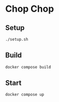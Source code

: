 # Chop Chop

## Setup

```bash
./setup.sh
```

## Build

```bash
docker compose build
```

## Start

```bash
docker compose up
```
